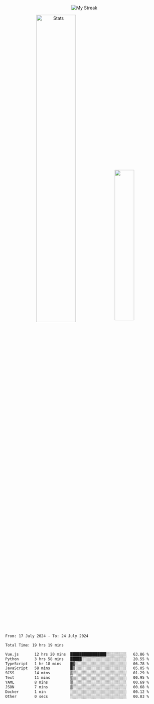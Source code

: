 <p align="center">
<picture>
  <source media="(prefers-color-scheme: dark)" srcset="http://github-readme-streak-stats.herokuapp.com?user=semolik&theme=dark&hide_border=true&background=DD272700">
  <img alt="My Streak" src="http://github-readme-streak-stats.herokuapp.com?user=semolik&hide_border=true">
</picture>
</p>
<div align="center">
  <picture>
    <source media="(prefers-color-scheme: dark)" srcset="https://github-readme-stats.vercel.app/api?username=semolik&show_icons=true&bg_color=DD272700&hide_border=true&theme=dark">
        <img alt="Stats" src="https://github-readme-stats.vercel.app/api?username=semolik&show_icons=true&bg_color=DD272700&hide_border=true" width="50%" >
  </picture>
  <sup>
  <picture>
  <source media="(prefers-color-scheme: dark)" srcset="https://github-readme-stats.vercel.app/api/top-langs/?username=semolik&layout=compact&hide_border=true&bg_color=DD272700&theme=dark">
  <img src="https://github-readme-stats.vercel.app/api/top-langs/?username=semolik&layout=compact&hide_border=true" width="35%" />
  </picture>
  </sup>
</div>
<!--START_SECTION:waka-->

```txt
From: 17 July 2024 - To: 24 July 2024

Total Time: 19 hrs 19 mins

Vue.js       12 hrs 20 mins  ████████████████░░░░░░░░░   63.86 %
Python       3 hrs 58 mins   █████░░░░░░░░░░░░░░░░░░░░   20.55 %
TypeScript   1 hr 18 mins    █▓░░░░░░░░░░░░░░░░░░░░░░░   06.78 %
JavaScript   58 mins         █▒░░░░░░░░░░░░░░░░░░░░░░░   05.05 %
SCSS         14 mins         ▒░░░░░░░░░░░░░░░░░░░░░░░░   01.29 %
Text         11 mins         ▒░░░░░░░░░░░░░░░░░░░░░░░░   00.95 %
YAML         8 mins          ▒░░░░░░░░░░░░░░░░░░░░░░░░   00.69 %
JSON         7 mins          ▒░░░░░░░░░░░░░░░░░░░░░░░░   00.68 %
Docker       1 min           ░░░░░░░░░░░░░░░░░░░░░░░░░   00.12 %
Other        0 secs          ░░░░░░░░░░░░░░░░░░░░░░░░░   00.03 %
```

<!--END_SECTION:waka-->

